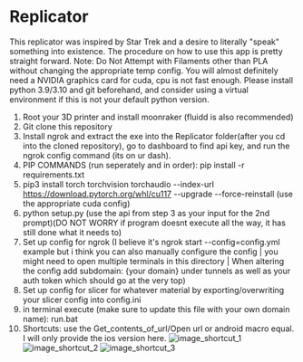 # Replicator
This replicator was inspired by Star Trek and a desire to literally "speak" something into existence. The procedure on how to use this app is pretty straight forward. Note: Do Not Attempt with Filaments other than PLA without changing the appropriate temp config. You will almost definitely need a NVIDIA graphics card for cuda, cpu is not fast enough. Please install python 3.9/3.10 and git beforehand, and consider using a virtual environment if this is not your default python version.
1. Root your 3D printer and install moonraker (fluidd is also recommended)
2. Git clone this repository
3. Install ngrok and extract the exe into the Replicator folder(after you cd into the cloned repository), go to dashboard to find api key, and run the ngrok config command (its on ur dash).
4. PIP COMMANDS (run seperately and in order): pip install -r requirements.txt
5. pip3 install torch torchvision torchaudio --index-url https://download.pytorch.org/whl/cu117 --upgrade --force-reinstall (use the appropriate cuda config)
6. python setup.py (use the api from step 3 as your input for the 2nd prompt)(DO NOT WORRY if program doesnt execute all the way, it has still done what it needs to)
7. Set up config for ngrok (I believe it's ngrok start --config=config.yml example but i think you can also manually configure the config | you might need to open multiple terminals in this directory | When altering the config add subdomain: {your domain} under tunnels as well as your auth token which should go at the very top)
8. Set up config for slicer for whatever material by exporting/overwriting your slicer config into config.ini
9. in terminal execute (make sure to update this file with your own domain name): run.bat
10. Shortcuts: use the Get_contents_of_url/Open url or android macro equal. I will only provide the ios version here.
![image_shortcut_1](https://github.com/user-attachments/assets/c32d0c29-251c-4c04-95f1-1543514d6ea6)
![image_shortcut_2](https://github.com/user-attachments/assets/196af37f-f867-4e2e-a896-56ec7d034796)
![image_shortcut_3](https://github.com/user-attachments/assets/7a0cd613-c1ec-403c-9e41-8bd48687fe28)

